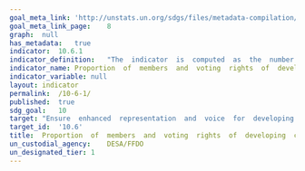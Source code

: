 ```yaml
---	
goal_meta_link:	'http://unstats.un.org/sdgs/files/metadata-compilation/Metadata-Goal-10.pdf'
goal_meta_link_page:	8
graph:	null
has_metadata:	true
indicator:	10.6.1
indicator_definition:	"The  indicator  is  computed  as  the  number  of  voting  rights  allocated  to  developing  countries,  divided  by  the  total  number  of  voting  rights  in  international  organizations,  multiplied  by  100."
indicator_name:	Proportion  of  members  and  voting  rights  of  developing  countries  in  international  organizations
indicator_variable:	null
layout:	indicator
permalink:	/10-6-1/
published:	true
sdg_goal:	10
target:	"Ensure  enhanced  representation  and  voice  for  developing  countries  in  decision-making  in  global  international  economic  and  financial  institutions  in  order  to  deliver  more  effective,  credible,  accountable  and  legitimate  institutions."
target_id:	'10.6'
title:	Proportion  of  members  and  voting  rights  of  developing  countries  in  international  organizations
un_custodial_agency:	DESA/FFDO
un_designated_tier:	1
---	
```

